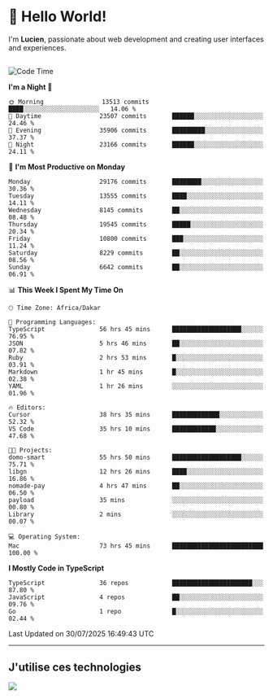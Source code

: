 # 👋 Hello World!

I'm **Lucien**, passionate about web development and creating user interfaces and experiences.

##

<!--START_SECTION:waka-->
![Code Time](http://img.shields.io/badge/Code%20Time-3%2C553%20hrs%2057%20mins-blue)

**I'm a Night 🦉** 

```text
🌞 Morning                13513 commits       ████░░░░░░░░░░░░░░░░░░░░░   14.06 % 
🌆 Daytime                23507 commits       ██████░░░░░░░░░░░░░░░░░░░   24.46 % 
🌃 Evening                35906 commits       █████████░░░░░░░░░░░░░░░░   37.37 % 
🌙 Night                  23166 commits       ██████░░░░░░░░░░░░░░░░░░░   24.11 % 
```
📅 **I'm Most Productive on Monday** 

```text
Monday                   29176 commits       ████████░░░░░░░░░░░░░░░░░   30.36 % 
Tuesday                  13555 commits       ████░░░░░░░░░░░░░░░░░░░░░   14.11 % 
Wednesday                8145 commits        ██░░░░░░░░░░░░░░░░░░░░░░░   08.48 % 
Thursday                 19545 commits       █████░░░░░░░░░░░░░░░░░░░░   20.34 % 
Friday                   10800 commits       ███░░░░░░░░░░░░░░░░░░░░░░   11.24 % 
Saturday                 8229 commits        ██░░░░░░░░░░░░░░░░░░░░░░░   08.56 % 
Sunday                   6642 commits        ██░░░░░░░░░░░░░░░░░░░░░░░   06.91 % 
```


📊 **This Week I Spent My Time On** 

```text
🕑︎ Time Zone: Africa/Dakar

💬 Programming Languages: 
TypeScript               56 hrs 45 mins      ███████████████████░░░░░░   76.95 % 
JSON                     5 hrs 46 mins       ██░░░░░░░░░░░░░░░░░░░░░░░   07.82 % 
Ruby                     2 hrs 53 mins       █░░░░░░░░░░░░░░░░░░░░░░░░   03.91 % 
Markdown                 1 hr 45 mins        █░░░░░░░░░░░░░░░░░░░░░░░░   02.38 % 
YAML                     1 hr 26 mins        ░░░░░░░░░░░░░░░░░░░░░░░░░   01.96 % 

🔥 Editors: 
Cursor                   38 hrs 35 mins      █████████████░░░░░░░░░░░░   52.32 % 
VS Code                  35 hrs 10 mins      ████████████░░░░░░░░░░░░░   47.68 % 

🐱‍💻 Projects: 
domo-smart               55 hrs 50 mins      ███████████████████░░░░░░   75.71 % 
libgn                    12 hrs 26 mins      ████░░░░░░░░░░░░░░░░░░░░░   16.86 % 
nomade-pay               4 hrs 47 mins       ██░░░░░░░░░░░░░░░░░░░░░░░   06.50 % 
payload                  35 mins             ░░░░░░░░░░░░░░░░░░░░░░░░░   00.80 % 
Library                  2 mins              ░░░░░░░░░░░░░░░░░░░░░░░░░   00.07 % 

💻 Operating System: 
Mac                      73 hrs 45 mins      █████████████████████████   100.00 % 
```

**I Mostly Code in TypeScript** 

```text
TypeScript               36 repos            ██████████████████████░░░   87.80 % 
JavaScript               4 repos             ██░░░░░░░░░░░░░░░░░░░░░░░   09.76 % 
Go                       1 repo              █░░░░░░░░░░░░░░░░░░░░░░░░   02.44 % 
```




 Last Updated on 30/07/2025 16:49:43 UTC
<!--END_SECTION:waka-->
---

## J'utilise ces technologies

<p align="left">
  <a href="https://skillicons.dev">
    <img src="https://skillicons.dev/icons?i=ts,js,go,ruby,css,scss,tailwind,react,vite,nextjs,docker,figma,ableton" />
  </a>
</p>

